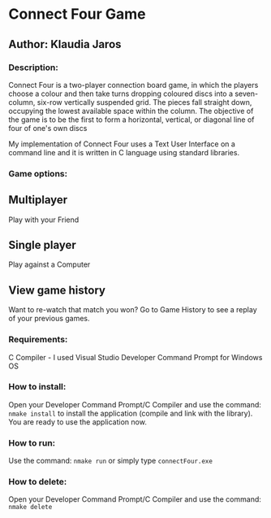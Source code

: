 # Connect Four Game
## Author: Klaudia Jaros

### Description:

Connect Four is a two-player connection board game, in which the players choose a colour and then take turns dropping coloured discs into a seven-column, six-row vertically suspended grid. The pieces fall straight down, occupying the lowest available space within the column. The objective of the game is to be the first to form a horizontal, vertical, or diagonal line of four of one's own discs

My implementation of Connect Four uses a Text User Interface on a command line and it is written in C language using standard libraries.

### Game options:

## Multiplayer

Play with your Friend

## Single player

Play against a Computer  

## View game history

Want to re-watch that match you won? Go to Game History to see a replay of your previous games.

### Requirements:

C Compiler - I used Visual Studio Developer Command Prompt for Windows OS

### How to install:

Open your Developer Command Prompt/C Compiler and use the command: `nmake install` to install the application (compile and link with the library). You are ready to use the application now.

### How to run:

Use the command: `nmake run` or simply type `connectFour.exe`

### How to delete:

Open your Developer Command Prompt/C Compiler and use the command: `nmake delete`
